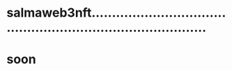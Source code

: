# salmaweb3nft..................................................................................
# soon
